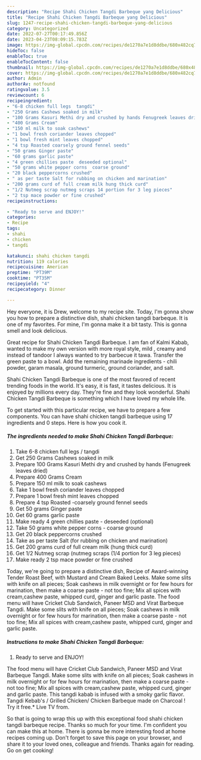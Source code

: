 ```yaml
---
description: "Recipe Shahi Chicken Tangdi Barbeque yang Delicious"
title: "Recipe Shahi Chicken Tangdi Barbeque yang Delicious"
slug: 1247-recipe-shahi-chicken-tangdi-barbeque-yang-delicious
category: Uncategorized
date: 2022-07-27T00:17:49.856Z
date: 2023-04-23T08:09:15.783Z
image: https://img-global.cpcdn.com/recipes/de1270a7e1d8ddbe/680x482cq70/shahi-chicken-tangdi-barbeque-recipe-main-photo.jpg
hideToc: false
enableToc: true
enableTocContent: false
thumbnail: https://img-global.cpcdn.com/recipes/de1270a7e1d8ddbe/680x482cq70/shahi-chicken-tangdi-barbeque-recipe-main-photo.jpg
cover: https://img-global.cpcdn.com/recipes/de1270a7e1d8ddbe/680x482cq70/shahi-chicken-tangdi-barbeque-recipe-main-photo.jpg
author: Admin
authorAv: notfound
ratingvalue: 3.5
reviewcount: 6
recipeingredient:
- "6-8 chicken full legs  tangdi"
- "250 Grams Cashews soaked in milk"
- "100 Grams Kasuri Methi dry and crushed by hands Fenugreek leaves dried"
- "400 Grams Cream"
- "150 ml milk to soak cashews"
- "1 bowl fresh coriander leaves chopped"
- "1 bowl fresh mint leaves chopped"
- "4 tsp Roasted coarsely ground fennel seeds"
- "50 grams Ginger paste"
- "60 grams garlic paste"
- "4 green chillies paste  deseeded optional"
- "50 grams white pepper corns  coarse ground"
- "20 black peppercorns crushed"
- " as per taste Salt for rubbing on chicken and marination"
- "200 grams curd of full cream milk hung thick curd"
- "1/2 Nutmeg scrap nutmeg scraps 14 portion for 3 leg pieces"
- "2 tsp mace powder or fine crushed"
recipeinstructions:

- "Ready to serve and ENJOY!"
categories:
- Recipe
tags:
- shahi
- chicken
- tangdi

katakunci: shahi chicken tangdi 
nutrition: 119 calories
recipecuisine: American
preptime: "PT39M"
cooktime: "PT35M"
recipeyield: "4"
recipecategory: Dinner

---
```



Hey everyone, it is Drew, welcome to my recipe site. Today, I'm gonna show you how to prepare a distinctive dish, shahi chicken tangdi barbeque. It is one of my favorites. For mine, I'm gonna make it a bit tasty. This is gonna smell and look delicious.

Great recipe for Shahi Chicken Tangdi Barbeque. I am fan of Kalmi Kabab, wanted to make my own version with more royal style, mild , creamy and instead of tandoor I always wanted to try barbecue it tawa. Transfer the green paste to a bowl. Add the remaining marinade ingredients - chili powder, garam masala, ground turmeric, ground coriander, and salt.

Shahi Chicken Tangdi Barbeque is one of the most favored of recent trending foods in the world. It's easy, it is fast, it tastes delicious. It is enjoyed by millions every day. They're fine and they look wonderful. Shahi Chicken Tangdi Barbeque is something which I have loved my whole life.


To get started with this particular recipe, we have to prepare a few components. You can have shahi chicken tangdi barbeque using 17 ingredients and 0 steps. Here is how you cook it.

<!--inarticleads1-->

##### The ingredients needed to make Shahi Chicken Tangdi Barbeque:

1. Take 6-8 chicken full legs / tangdi
1. Get 250 Grams Cashews soaked in milk
1. Prepare 100 Grams Kasuri Methi dry and crushed by hands (Fenugreek leaves dried)
1. Prepare 400 Grams Cream
1. Prepare 150 ml milk to soak cashews
1. Take 1 bowl fresh coriander leaves chopped
1. Prepare 1 bowl fresh mint leaves chopped
1. Prepare 4 tsp Roasted -coarsely ground fennel seeds
1. Get 50 grams Ginger paste
1. Get 60 grams garlic paste
1. Make ready 4 green chillies paste - deseeded (optional)
1. Take 50 grams white pepper corns - coarse ground
1. Get 20 black peppercorns crushed
1. Take  as per taste Salt (for rubbing on chicken and marination)
1. Get 200 grams curd of full cream milk (hung thick curd)
1. Get 1/2 Nutmeg scrap (nutmeg scraps (1/4 portion for 3 leg pieces)
1. Make ready 2 tsp mace powder or fine crushed


Today, we&#39;re going to prepare a distinctive dish, Recipe of Award-winning Tender Roast Beef, with Mustard and Cream Baked Leeks. Make some slits with knife on all pieces; Soak cashews in milk overnight or for few hours for marination, then make a coarse paste - not too fine; Mix all spices with cream,cashew paste, whipped curd, ginger and garlic paste. The food menu will have Cricket Club Sandwich, Paneer MSD and Virat Barbeque Tangdi. Make some slits with knife on all pieces; Soak cashews in milk overnight or for few hours for marination, then make a coarse paste - not too fine; Mix all spices with cream,cashew paste, whipped curd, ginger and garlic paste. 

<!--inarticleads2-->

##### Instructions to make Shahi Chicken Tangdi Barbeque:


1. Ready to serve and ENJOY!

The food menu will have Cricket Club Sandwich, Paneer MSD and Virat Barbeque Tangdi. Make some slits with knife on all pieces; Soak cashews in milk overnight or for few hours for marination, then make a coarse paste - not too fine; Mix all spices with cream,cashew paste, whipped curd, ginger and garlic paste. This tangdi kabab is infused with a smoky garlic flavor. Tangdi Kebab&#39;s / Grilled Chicken/ Chicken Barbeque made on Charcoal ! Try it free.* Live TV from. 

So that is going to wrap this up with this exceptional food shahi chicken tangdi barbeque recipe. Thanks so much for your time. I'm confident you can make this at home. There is gonna be more interesting food at home recipes coming up. Don't forget to save this page on your browser, and share it to your loved ones, colleague and friends. Thanks again for reading. Go on get cooking!
